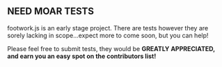 ## NEED MOAR TESTS

footwork.js is an early stage project. There are tests however they are sorely lacking in scope...expect more to come soon, but you can help!

Please feel free to submit tests, they would be **GREATLY APPRECIATED, and earn you an easy spot on the contributors list!**